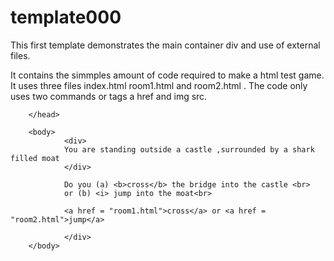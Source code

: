 template000
===========

This first template demonstrates the main container div and use of external files.

It contains the simmples amount of code required to make a html test game. It uses three files index.html room1.html and room2.html . The code only uses two commands or tags a href and img src.

<html>
        <head>
        
        </head>
        
        <body>
                <div>
                You are standing outside a castle ,surrounded by a shark filled moat
                </div>
                
                Do you (a) <b>cross</b> the bridge into the castle <br>
                or (b) <i> jump into the moat<br>
                
                <a href = "room1.html">cross</a> or <a href = "room2.html">jump</a>
                
                </div>
        </body>

</html>        


